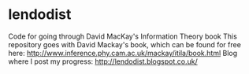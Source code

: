 # lendodist
Code for going through David MacKay's Information Theory book
This repository goes with David Mackay's book, which can be found for free here: http://www.inference.phy.cam.ac.uk/mackay/itila/book.html
Blog where I post my progress: http://lendodist.blogspot.co.uk/


